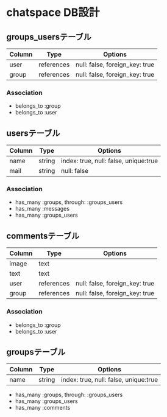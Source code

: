 # chatspace DB設計
## groups_usersテーブル
|Column|Type|Options|
|------|----|-------|
|user|references|null: false, foreign_key: true|
|group|references|null: false, foreign_key: true|
### Association
- belongs_to :group
- belongs_to :user
## usersテーブル
|Column|Type|Options|
|------|----|-------|
|name|string|index: true, null: false, unique:true|
|mail|string|null: false|
### Association
- has_many :groups, through: :groups_users
- has_many :messages
- has_many :groups_users
## commentsテーブル
|Column|Type|Options|
|------|----|-------|
|image|text||
|text|text||
|user|references|null: false, foreign_key: true|
|group|references|null: false, foreign_key: true|
### Association
- belongs_to :group
- belongs_to :user
## groupsテーブル
|Column|Type|Options|
|------|----|-------|
|name|string|index: true, null: false, unique:true|
- has_many :groups, through: :groups_users
- has_many :groups_users
- has_many :comments